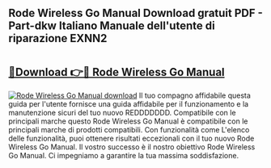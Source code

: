 ## Rode Wireless Go Manual Download gratuit PDF - Part-dkw Italiano Manuale dell'utente di riparazione EXNN2

# <h2><a href="http://df9qr3x.blite.top/?on=Rode+Wireless+Go+Manual">🔗Download 👉🔴 Rode Wireless Go Manual</a></h2>

[![Rode Wireless Go Manual download](https://i.imgur.com/lujVjoI.png)](http://df9qr3x.blite.top/?on=Rode+Wireless+Go+Manual)
Il tuo compagno affidabile questa guida per l'utente fornisce una guida affidabile per il funzionamento e la manutenzione sicuri del tuo nuovo REDDDDDDD. Compatibile con le principali marche questo Rode Wireless Go Manual è compatibile con le principali marche di prodotti compatibili. Con funzionalità come L'elenco delle funzionalità, puoi ottenere risultati eccezionali con il tuo nuovo Rode Wireless Go Manual. Il vostro successo è il nostro obiettivo Rode Wireless Go Manual. Ci impegniamo a garantire la tua massima soddisfazione.
